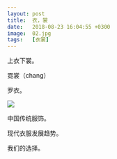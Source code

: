 ```yaml
---
layout: post
title:  衣，裳
date:   2018-08-23 16:04:55 +0300
image:  02.jpg
tags:   [衣裳]
---
```

上衣下裳。

霓裳（chang）

罗衣。

![]({{site.baseurl}}/img/04.jpg)

中国传统服饰。

现代衣服发展趋势。

我们的选择。
